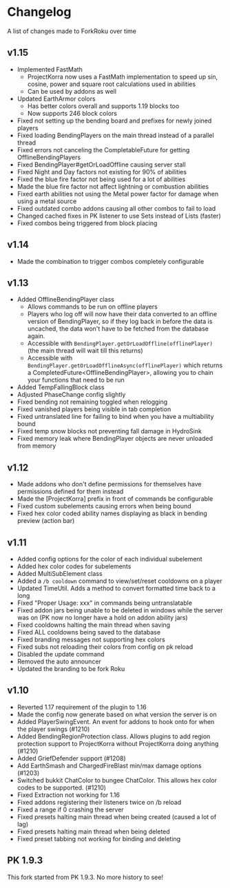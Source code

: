 # Changelog
A list of changes made to ForkRoku over time

## v1.15
- Implemented FastMath
    - ProjectKorra now uses a FastMath implementation to speed up sin, cosine, power and square root calculations used in abilities
    - Can be used by addons as well
- Updated EarthArmor colors
    - Has better colors overall and supports 1.19 blocks too
    - Now supports 246 block colors
- Fixed not setting up the bending board and prefixes for newly joined players
- Fixed loading BendingPlayers on the main thread instead of a parallel thread
- Fixed errors not canceling the CompletableFuture for getting OfflineBendingPlayers
- Fixed BendingPlayer#getOrLoadOffline causing server stall
- Fixed Night and Day factors not existing for 90% of abilities
- Fixed the blue fire factor not being used for a lot of abilities
- Made the blue fire factor not affect lightning or combustion abilities
- Fixed earth abilities not using the Metal power factor for damage when using a metal source
- Fixed outdated combo addons causing all other combos to fail to load
- Changed cached fixes in PK listener to use Sets instead of Lists (faster)
- Fixed combos being triggered from block placing

## v1.14
- Made the combination to trigger combos completely configurable

## v1.13
- Added OfflineBendingPlayer class
    - Allows commands to be run on offline players
    - Players who log off will now have their data converted to an offline version of BendingPlayer, so if they log back in before the data is uncached, the data won't have to be fetched from the database again.
    - Accessible with `BendingPlayer.getOrLoadOffline(offlinePlayer)` (the main thread will wait till this returns)
    - Accessible with `BendingPlayer.getOrLoadOfflineAsync(offlinePlayer)` which returns a CompletedFuture\<OfflineBendingPlayer\>, allowing you to chain your functions that need to be run
- Added TempFallingBlock class
- Adjusted PhaseChange config slightly
- Fixed bending not remaining toggled when relogging
- Fixed vanished players being visible in tab completion
- Fixed untranslated line for failing to bind when you have a multiability bound
- Fixed temp snow blocks not preventing fall damage in HydroSink
- Fixed memory leak where BendingPlayer objects are never unloaded from memory

## v1.12
- Made addons who don't define permissions for themselves have permissions defined for them instead
- Made the \[ProjectKorra\] prefix in front of commands be configurable
- Fixed custom subelements causing errors when being bound
- Fixed hex color coded ability names displaying as black in bending preview (action bar) 

## v1.11
- Added config options for the color of each individual subelement
- Added hex color codes for subelements
- Added MultiSubElement class
- Added a `/b cooldown` command to view/set/reset cooldowns on a player
- Updated TimeUtil. Adds a method to convert formatted time back to a long
- Fixed "Proper Usage: xxx" in commands being untranslatable
- Fixed addon jars being unable to be deleted in windows while the server was on (PK now no longer have a hold on addon ability jars)
- Fixed cooldowns halting the main thread when saving
- Fixed ALL cooldowns being saved to the database
- Fixed branding messages not supporting hex colors
- Fixed subs not reloading their colors from config on pk reload
- Disabled the update command
- Removed the auto announcer
- Updated the branding to be fork Roku

## v1.10
- Reverted 1.17 requirement of the plugin to 1.16
- Made the config now generate based on what version the server is on
- Added PlayerSwingEvent. An event for addons to hook onto for when the player swings (#1210)
- Added BendingRegionProtection class. Allows plugins to add region protection support to ProjectKorra without ProjectKorra doing anything (#1210)
- Added GriefDefender support (#1208)
- Add EarthSmash and ChargedFireBlast min/max damage options (#1203)
- Switched bukkit ChatColor to bungee ChatColor. This allows hex color codes to be supported. (#1210)
- Fixed Extraction not working for 1.16
- Fixed addons registering their listeners twice on /b reload
- Fixed a range if 0 crashing the server
- Fixed presets halting main thread when being created (caused a lot of lag)
- Fixed presets halting main thread when being deleted
- Fixed preset tabbing not working for binding and deleting

## PK 1.9.3
This fork started from PK 1.9.3. No more history to see!
  


